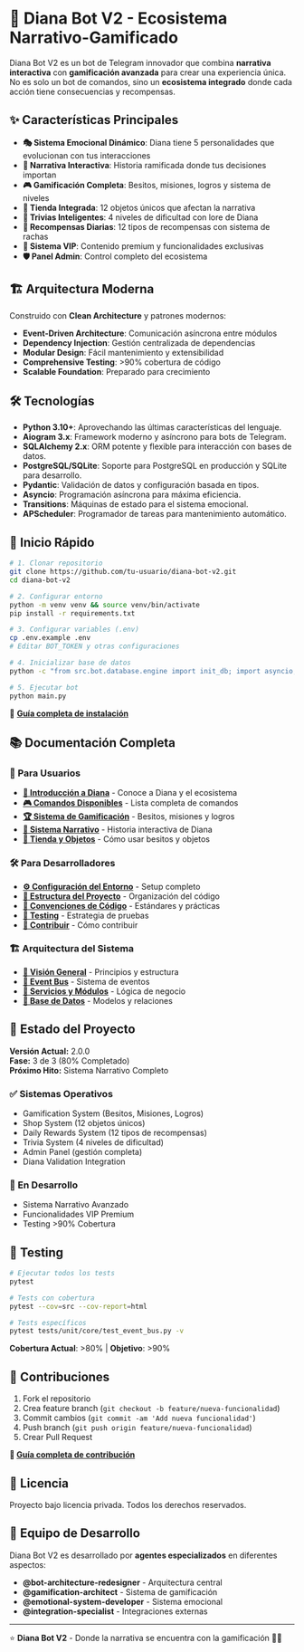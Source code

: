 # 🌙 Diana Bot V2 - Ecosistema Narrativo-Gamificado

Diana Bot V2 es un bot de Telegram innovador que combina **narrativa interactiva** con **gamificación avanzada** para crear una experiencia única. No es solo un bot de comandos, sino un **ecosistema integrado** donde cada acción tiene consecuencias y recompensas.

## ✨ Características Principales

- **🎭 Sistema Emocional Dinámico**: Diana tiene 5 personalidades que evolucionan con tus interacciones
- **📖 Narrativa Interactiva**: Historia ramificada donde tus decisiones importan
- **🎮 Gamificación Completa**: Besitos, misiones, logros y sistema de niveles
- **🛒 Tienda Integrada**: 12 objetos únicos que afectan la narrativa
- **🧠 Trivias Inteligentes**: 4 niveles de dificultad con lore de Diana
- **🎁 Recompensas Diarias**: 12 tipos de recompensas con sistema de rachas
- **💎 Sistema VIP**: Contenido premium y funcionalidades exclusivas
- **🛡️ Panel Admin**: Control completo del ecosistema

## 🏗️ Arquitectura Moderna

Construido con **Clean Architecture** y patrones modernos:

- **Event-Driven Architecture**: Comunicación asíncrona entre módulos
- **Dependency Injection**: Gestión centralizada de dependencias  
- **Modular Design**: Fácil mantenimiento y extensibilidad
- **Comprehensive Testing**: >90% cobertura de código
- **Scalable Foundation**: Preparado para crecimiento

## 🛠️ Tecnologías

- **Python 3.10+**: Aprovechando las últimas características del lenguaje.
- **Aiogram 3.x**: Framework moderno y asíncrono para bots de Telegram.
- **SQLAlchemy 2.x**: ORM potente y flexible para interacción con bases de datos.
- **PostgreSQL/SQLite**: Soporte para PostgreSQL en producción y SQLite para desarrollo.
- **Pydantic**: Validación de datos y configuración basada en tipos.
- **Asyncio**: Programación asíncrona para máxima eficiencia.
- **Transitions**: Máquinas de estado para el sistema emocional.
- **APScheduler**: Programador de tareas para mantenimiento automático.

## 🚀 Inicio Rápido

```bash
# 1. Clonar repositorio
git clone https://github.com/tu-usuario/diana-bot-v2.git
cd diana-bot-v2

# 2. Configurar entorno
python -m venv venv && source venv/bin/activate
pip install -r requirements.txt

# 3. Configurar variables (.env)
cp .env.example .env
# Editar BOT_TOKEN y otras configuraciones

# 4. Inicializar base de datos
python -c "from src.bot.database.engine import init_db; import asyncio; asyncio.run(init_db())"

# 5. Ejecutar bot
python main.py
```

📖 **[Guía completa de instalación](docs/developer-guide/01-setup.md)**

## 📚 Documentación Completa

### 👤 Para Usuarios
- **[🌙 Introducción a Diana](docs/user-guide/01-introduccion.md)** - Conoce a Diana y el ecosistema
- **[🎮 Comandos Disponibles](docs/user-guide/02-comandos.md)** - Lista completa de comandos
- **[🏆 Sistema de Gamificación](docs/user-guide/03-gamificacion.md)** - Besitos, misiones y logros
- **[📖 Sistema Narrativo](docs/user-guide/04-narrativa.md)** - Historia interactiva de Diana
- **[🛒 Tienda y Objetos](docs/user-guide/05-tienda.md)** - Cómo usar besitos y objetos

### 🛠️ Para Desarrolladores  
- **[⚙️ Configuración del Entorno](docs/developer-guide/01-setup.md)** - Setup completo
- **[📁 Estructura del Proyecto](docs/developer-guide/02-estructura.md)** - Organización del código
- **[📝 Convenciones de Código](docs/developer-guide/03-convenciones.md)** - Estándares y prácticas
- **[🧪 Testing](docs/developer-guide/04-testing.md)** - Estrategia de pruebas
- **[🤝 Contribuir](docs/developer-guide/05-contribucion.md)** - Cómo contribuir

### 🏗️ Arquitectura del Sistema
- **[🎯 Visión General](docs/architecture/01-vision-general.md)** - Principios y estructura
- **[🔄 Event Bus](docs/architecture/02-event-bus.md)** - Sistema de eventos
- **[💼 Servicios y Módulos](docs/architecture/03-servicios.md)** - Lógica de negocio
- **[💾 Base de Datos](docs/architecture/04-base-datos.md)** - Modelos y relaciones

## 🎯 Estado del Proyecto

**Versión Actual:** 2.0.0  
**Fase:** 3 de 3 (80% Completado)  
**Próximo Hito:** Sistema Narrativo Completo

### ✅ Sistemas Operativos
- Gamification System (Besitos, Misiones, Logros)
- Shop System (12 objetos únicos)
- Daily Rewards System (12 tipos de recompensas)
- Trivia System (4 niveles de dificultad)
- Admin Panel (gestión completa)
- Diana Validation Integration

### 🔄 En Desarrollo
- Sistema Narrativo Avanzado
- Funcionalidades VIP Premium
- Testing >90% Cobertura

## 🧪 Testing

```bash
# Ejecutar todos los tests
pytest

# Tests con cobertura
pytest --cov=src --cov-report=html

# Tests específicos
pytest tests/unit/core/test_event_bus.py -v
```

**Cobertura Actual**: >80% | **Objetivo**: >90%

## 🤝 Contribuciones

1. Fork el repositorio
2. Crea feature branch (`git checkout -b feature/nueva-funcionalidad`)  
3. Commit cambios (`git commit -am 'Add nueva funcionalidad'`)
4. Push branch (`git push origin feature/nueva-funcionalidad`)
5. Crear Pull Request

**📖 [Guía completa de contribución](docs/developer-guide/05-contribucion.md)**

## 📄 Licencia

Proyecto bajo licencia privada. Todos los derechos reservados.

## 👥 Equipo de Desarrollo

Diana Bot V2 es desarrollado por **agentes especializados** en diferentes aspectos:
- **@bot-architecture-redesigner** - Arquitectura central
- **@gamification-architect** - Sistema de gamificación  
- **@emotional-system-developer** - Sistema emocional
- **@integration-specialist** - Integraciones externas

---

⭐ **Diana Bot V2** - Donde la narrativa se encuentra con la gamificación 🌙✨